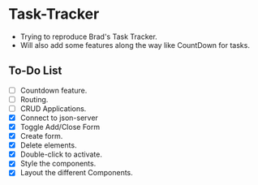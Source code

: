 # Task-Tracker
- Trying to reproduce Brad's Task Tracker.
- Will also add some features along the way like CountDown for tasks.

## To-Do List
- [ ] Countdown feature.
- [ ] Routing.
- [ ] CRUD Applications.
- [x] Connect to json-server
- [x] Toggle Add/Close Form
- [x] Create form.
- [x] Delete elements.
- [x] Double-click to activate.
- [x] Style the components.
- [x] Layout the different Components.